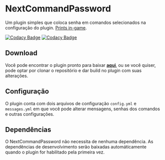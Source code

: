 # NextCommandPassword 
Um plugin simples que coloca senha em comandos selecionados na configuração do plugin. [Prints in-game](https://imgur.com/gallery/vMk34KE).

[![Codacy Badge](https://api.codacy.com/project/badge/Grade/7164d91fa1614194b93fa78e3be2e412)](https://app.codacy.com/gh/NextPlugins/NextCommandPassword?utm_source=github.com&utm_medium=referral&utm_content=NextPlugins/NextCommandPassword&utm_campaign=Badge_Grade)
[![Codacy Badge](https://app.codacy.com/project/badge/Grade/fa7981539cc5423cb896c5bd629d0bc9)](https://www.codacy.com?utm_source=github.com&amp;utm_medium=referral&amp;utm_content=NextPlugins/NextCommandPassword&amp;utm_campaign=Badge_Grade)
## Download

Você pode encontrar o plugin pronto para baixar [**aqui**](https://github.com/NextPlugins/NextCommandPassword/releases), ou se você quiser, pode optar por clonar o repositório e dar build no plugin com suas alterações.

## Configuração

O plugin conta com dois arquivos de configuração `config.yml` e `messages.yml` em que você pode alterar mensagens, senhas dos comandos e outras configurações.

## Dependências

O NextCommandPassword não necessita de nenhuma dependência. As dependências de desenvolvimento serão baixadas automáticamente quando o plugin for habilitado pela primeira vez.
